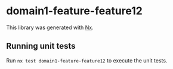 # domain1-feature-feature12

This library was generated with [Nx](https://nx.dev).

## Running unit tests

Run `nx test domain1-feature-feature12` to execute the unit tests.

